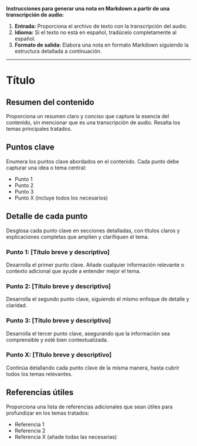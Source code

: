**Instrucciones para generar una nota en Markdown a partir de una transcripción de audio:**

1. **Entrada:** Proporciona el archivo de texto con la transcripción del audio.
2. **Idioma:** Si el texto no está en español, tradúcelo completamente al español.
3. **Formato de salida:** Elabora una nota en formato Markdown siguiendo la estructura detallada a continuación.

---

# Título

## Resumen del contenido
Proporciona un resumen claro y conciso que capture la esencia del contenido, sin mencionar que es una transcripción de audio. Resalta los temas principales tratados.

## Puntos clave
Enumera los puntos clave abordados en el contenido. Cada punto debe capturar una idea o tema central:
- Punto 1
- Punto 2
- Punto 3
- Punto X (incluye todos los necesarios)

## Detalle de cada punto
Desglosa cada punto clave en secciones detalladas, con títulos claros y explicaciones completas que amplíen y clarifiquen el tema.

### Punto 1: [Título breve y descriptivo]
Desarrolla el primer punto clave. Añade cualquier información relevante o contexto adicional que ayude a entender mejor el tema.

### Punto 2: [Título breve y descriptivo]
Desarrolla el segundo punto clave, siguiendo el mismo enfoque de detalle y claridad.

### Punto 3: [Título breve y descriptivo]
Desarrolla el tercer punto clave, asegurando que la información sea comprensible y esté bien contextualizada.

### Punto X: [Título breve y descriptivo]
Continúa detallando cada punto clave de la misma manera, hasta cubrir todos los temas relevantes.

## Referencias útiles
Proporciona una lista de referencias adicionales que sean útiles para profundizar en los temas tratados:
- Referencia 1
- Referencia 2
- Referencia X (añade todas las necesarias)